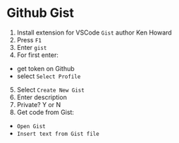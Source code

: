 # Github Gist
1. Install extension for VSCode `Gist` author Ken Howard
2. Press `F1`
3. Enter `gist`
4. For first enter:
- get token on Github 
- select `Select Profile`
5. Select `Create New Gist`
6. Enter description
7. Private? Y or N
8. Get code from Gist:
- `Open Gist`
- `Insert text from Gist file`